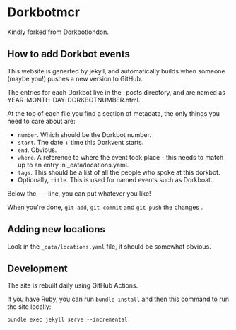 Dorkbotmcr
===================

Kindly forked from Dorkbotlondon.

How to add Dorkbot events
--------------------------------------------------------
This website is generted by jekyll, and automatically builds when someone (maybe you!) pushes a new version to GitHub.

The entries for each Dorkbot live in the _posts directory, and are named as YEAR-MONTH-DAY-DORKBOTNUMBER.html.

At the top of each file you find a section of metadata, the only things you need to care about are:
* `number`. Which should be the Dorkbot number.
* `start`. The date + time this Dorkvent starts.
* `end`. Obvious.
* `where`. A reference to where the event took place - this needs to match up to an entry in _data/locations.yaml.
* `tags`. This should be a list of all the people who spoke at this dorkbot.
* Optionally, `title`. This is used for named events such as Dorkboat.

Below the --- line, you can put whatever you like! 

When you're done, `git add`, `git commit` and `git push` the changes .

Adding new locations
-----------------------------------------
Look in the `_data/locations.yaml` file, it should be somewhat obvious.


Development
-----------------------------------------
The site is rebuilt daily using GitHub Actions.

If you have Ruby, you can run `bundle install` and then this command to run the site locally:
```
bundle exec jekyll serve --incremental
```
